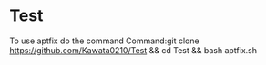 # Test
To use aptfix do the command
Command:git clone https://github.com/Kawata0210/Test && cd Test && bash aptfix.sh
